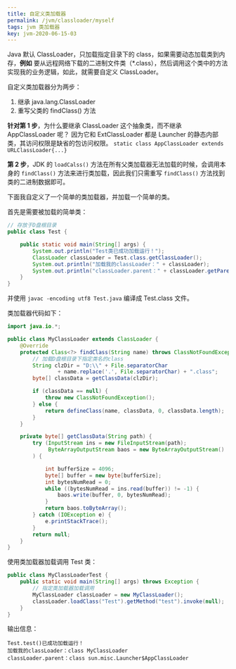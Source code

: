 ```yaml
---
title: 自定义类加载器
permalink: /jvm/classloader/myself
tags: jvm 类加载器
key: jvm-2020-06-15-03
---
```


Java 默认 ClassLoader，只加载指定目录下的 class，如果需要动态加载类到内存，__例如__ 要从远程网络下载的二进制文件类（\*.class），然后调用这个类中的方法实现我的业务逻辑，如此，就需要自定义 ClassLoader。

自定义类加载器分为两步：

1. 继承 java.lang.ClassLoader
2. 重写父类的 findClass() 方法

__针对第 1 步__，为什么要继承 ClassLoader 这个抽象类，而不继承 AppClassLoader 呢？
因为它和 ExtClassLoader 都是 Launcher 的静态内部类，其访问权限是缺省的包访问权限。
`static class AppClassLoader extends URLClassLoader{...}`

__第 2 步__，JDK 的 `loadCalss()` 方法在所有父类加载器无法加载的时候，会调用本身的 `findClass()` 方法来进行类加载，因此我们只需重写 `findClass()` 方法找到类的二进制数据即可。

下面我自定义了一个简单的类加载器，并加载一个简单的类。

首先是需要被加载的简单类：

```java
// 存放于D盘根目录
public class Test {

    public static void main(String[] args) {
        System.out.println("Test类已成功加载运行！");
        ClassLoader classLoader = Test.class.getClassLoader();
        System.out.println("加载我的classLoader：" + classLoader);
        System.out.println("classLoader.parent：" + classLoader.getParent());
    }
}
```
并使用 `javac -encoding utf8 Test.java` 编译成 Test.class 文件。

类加载器代码如下：

```java
import java.io.*;

public class MyClassLoader extends ClassLoader {
    @Override
    protected Class<?> findClass(String name) throws ClassNotFoundException {
        // 加载D盘根目录下指定类名的class
        String clzDir = "D:\\" + File.separatorChar
                + name.replace('.', File.separatorChar) + ".class";
        byte[] classData = getClassData(clzDir);

        if (classData == null) {
            throw new ClassNotFoundException();
        } else {
            return defineClass(name, classData, 0, classData.length);
        }
    }

    private byte[] getClassData(String path) {
        try (InputStream ins = new FileInputStream(path);
             ByteArrayOutputStream baos = new ByteArrayOutputStream()
        ) {

            int bufferSize = 4096;
            byte[] buffer = new byte[bufferSize];
            int bytesNumRead = 0;
            while ((bytesNumRead = ins.read(buffer)) != -1) {
                baos.write(buffer, 0, bytesNumRead);
            }
            return baos.toByteArray();
        } catch (IOException e) {
            e.printStackTrace();
        }
        return null;
    }
}
```
使用类加载器加载调用 Test 类：

```java
public class MyClassLoaderTest {
    public static void main(String[] args) throws Exception {
        // 指定类加载器加载调用
        MyClassLoader classLoader = new MyClassLoader();
        classLoader.loadClass("Test").getMethod("test").invoke(null);
    }
}
```
输出信息：

```
Test.test()已成功加载运行！
加载我的classLoader：class MyClassLoader
classLoader.parent：class sun.misc.Launcher$AppClassLoader
```
